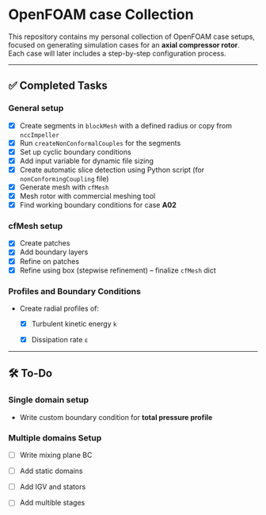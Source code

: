 # OpenFOAM case Collection

This repository contains my personal collection of OpenFOAM case setups, focused on generating simulation cases for an **axial compressor rotor**.  
Each case will later includes a step-by-step configuration process.

---

## ✅ Completed Tasks

### General setup
- [x] Create segments in `blockMesh` with a defined radius or copy from `nccImpeller`
- [x] Run `createNonConformalCouples` for the segments
- [x] Set up cyclic boundary conditions
- [x] Add input variable for dynamic file sizing
- [x] Create automatic slice detection using Python script (for `nonConformingCoupling` file)
- [x] Generate mesh with `cfMesh`
- [x] Mesh rotor with commercial meshing tool
- [x] Find working boundary conditions for case **A02**

### cfMesh setup
- [x] Create patches  
- [x] Add boundary layers  
- [x] Refine on patches  
- [x] Refine using box (stepwise refinement) – finalize `cfMesh` dict

### Profiles and Boundary Conditions
- Create radial profiles of:
  - [x] Turbulent kinetic energy `k`  
  - [x] Dissipation rate `ε`  


---

## 🛠️ To-Do

### Single domain setup
- Write custom boundary condition for **total pressure profile**

### Multiple domains Setup
- [ ] Write mixing plane BC
- [ ] Add static domains
- [ ] Add IGV and stators
- [ ] Add multible stages 


